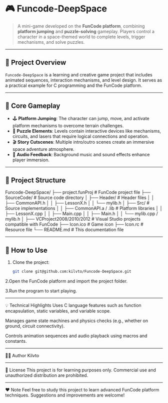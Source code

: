 # 🎮 Funcode-DeepSpace

> A mini-game developed on the **FunCode platform**, combining **platform jumping** and **puzzle-solving** gameplay. Players control a character in a space-themed world to complete levels, trigger mechanisms, and solve puzzles.

---

## 🚀 Project Overview

`Funcode-DeepSpace` is a learning and creative game project that includes animated sequences, interaction mechanisms, and level design. It serves as a practical example for C programming and the FunCode platform.

---

## 🧩 Core Gameplay

- 🕹️ **Platform Jumping**: The character can jump, move, and activate platform mechanisms to overcome terrain challenges.
- 🧠 **Puzzle Elements**: Levels contain interactive devices like mechanisms, circuits, and lasers that require logical connections and operation.
- 🎬 **Story Cutscenes**: Multiple intro/outro scenes create an immersive space adventure atmosphere.
- 🎵 **Audio Feedback**: Background music and sound effects enhance player immersion.

---

## 📁 Project Structure

Funcode-DeepSpace/
├── project.funProj # FunCode project file
├── SourceCode/ # Source code directory
│ ├── Header/ # Header files
│ │ ├── CommonAPI.h
│ │ ├── LessonX.h
│ │ └── mylib.h
│ ├── Src/ # Source implementations
│ │ ├── CommonAPI.a / .lib # Platform libraries
│ │ ├── LessonX.cpp
│ │ ├── Main.cpp
│ │ ├── Main.h
│ │ └── mylib.cpp / mylib.h
│
├── VCProject2008/2010/2012 # Visual Studio projects compatible with FunCode
├── Icon.ico # Game icon
├── Icon.rc # Resource file
└── README.md # This documentation file

---

## 🔧 How to Use

1. Clone the project:
   ```bash
   git clone git@github.com:kilvto/Funcode-DeepSpace.git
2.Open the FunCode platform and import the project folder.

3.Run the program to start playing.

---

💡 Technical Highlights
Uses C language features such as function encapsulation, static variables, and variable scope.

Manages game state machines and physics checks (e.g., whether on ground, circuit connectivity).

Controls animation sequences and audio playback using macros and constants.

---

🧑‍💻 Author
Kilvto

---

📜 License
This project is for learning purposes only. Commercial use and unauthorized distribution are prohibited.

---

❤️ Note
Feel free to study this project to learn advanced FunCode platform techniques. Suggestions and improvements are welcome!
